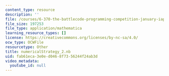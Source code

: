```yaml
---
content_type: resource
description: ''
file: /courses/6-370-the-battlecode-programming-competition-january-iap-2013/fab61eca3e0ed0468f7356244f24ab3d_numericalStrategy_2.nb
file_size: 197253
file_type: application/mathematica
learning_resource_types: []
license: https://creativecommons.org/licenses/by-nc-sa/4.0/
ocw_type: OCWFile
resourcetype: Other
title: numericalStrategy_2.nb
uid: fab61eca-3e0e-d046-8f73-56244f24ab3d
video_metadata:
  youtube_id: null
---
```

